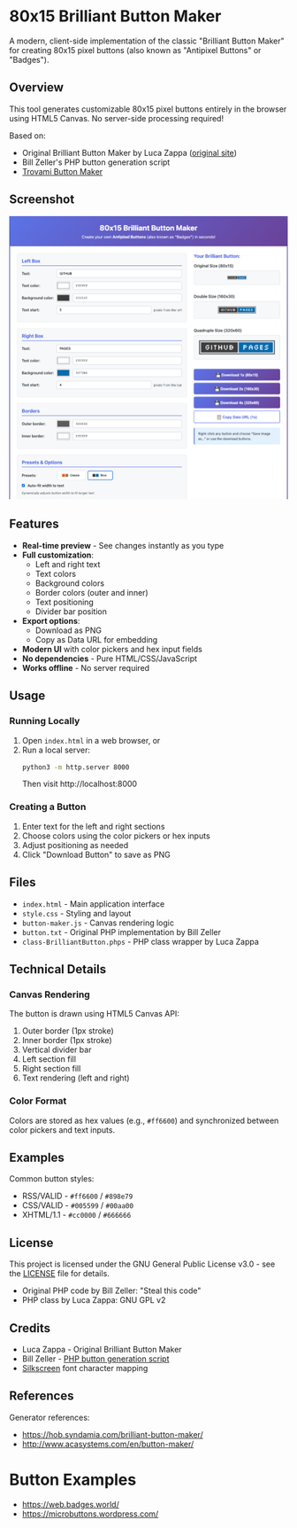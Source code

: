 # 80x15 Brilliant Button Maker

A modern, client-side implementation of the classic "Brilliant Button Maker" for creating 80x15 pixel buttons (also known as "Antipixel Buttons" or "Badges").

## Overview

This tool generates customizable 80x15 pixel buttons entirely in the browser using HTML5 Canvas. No server-side processing required!

Based on:
- Original Brilliant Button Maker by Luca Zappa ([original site](https://hob.syndamia.com/brilliant-button-maker/))
- Bill Zeller's PHP button generation script
- [Trovami Button Maker](https://trovami.altervista.org/en/webmasters/makebutton)

## Screenshot

![Screenshot of the Brilliant Button Maker interface](screenshot.png)



## Features

- **Real-time preview** - See changes instantly as you type
- **Full customization**:
  - Left and right text
  - Text colors
  - Background colors
  - Border colors (outer and inner)
  - Text positioning
  - Divider bar position
- **Export options**:
  - Download as PNG
  - Copy as Data URL for embedding
- **Modern UI** with color pickers and hex input fields
- **No dependencies** - Pure HTML/CSS/JavaScript
- **Works offline** - No server required

## Usage

### Running Locally

1. Open `index.html` in a web browser, or
2. Run a local server:
   ```bash
   python3 -m http.server 8000
   ```
   Then visit http://localhost:8000

### Creating a Button

1. Enter text for the left and right sections
2. Choose colors using the color pickers or hex inputs
3. Adjust positioning as needed
4. Click "Download Button" to save as PNG

## Files

- `index.html` - Main application interface
- `style.css` - Styling and layout
- `button-maker.js` - Canvas rendering logic
- `button.txt` - Original PHP implementation by Bill Zeller
- `class-BrilliantButton.phps` - PHP class wrapper by Luca Zappa

## Technical Details

### Canvas Rendering

The button is drawn using HTML5 Canvas API:
1. Outer border (1px stroke)
2. Inner border (1px stroke)
3. Vertical divider bar
4. Left section fill
5. Right section fill
6. Text rendering (left and right)

### Color Format

Colors are stored as hex values (e.g., `#ff6600`) and synchronized between color pickers and text inputs.

## Examples

Common button styles:
- RSS/VALID - `#ff6600` / `#898e79`
- CSS/VALID - `#005599` / `#00aa00`
- XHTML/1.1 - `#cc0000` / `#666666`

## License

This project is licensed under the GNU General Public License v3.0 - see the [LICENSE](LICENSE) file for details.

- Original PHP code by Bill Zeller: "Steal this code"
- PHP class by Luca Zappa: GNU GPL v2

## Credits

- Luca Zappa - Original Brilliant Button Maker
- Bill Zeller - [PHP button generation script](https://web.archive.org/web/20080623232547/http://www.cowpimp.com/ButtonMaker/button.txt)
- [Silkscreen](https://kottke.org/plus/type/silkscreen/) font character mapping

## References

Generator references:
- https://hob.syndamia.com/brilliant-button-maker/
- http://www.acasystems.com/en/button-maker/

# Button Examples
- https://web.badges.world/
- https://microbuttons.wordpress.com/

